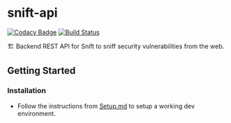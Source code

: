 # snift-api

[![Codacy Badge](https://api.codacy.com/project/badge/Grade/070f2a0eb4bd458ba4459bc6c381abf4)](https://www.codacy.com/app/snift/snift-api?utm_source=github.com&amp;utm_medium=referral&amp;utm_content=snift/snift-api&amp;utm_campaign=Badge_Grade)
[![Build Status](https://travis-ci.com/maruthi-adithya/snift-backend.svg?branch=master)](https://travis-ci.com/maruthi-adithya/snift-backend)

🏗 Backend REST API for Snift to sniff security vulnerabilities from the web.

## Getting Started

### Installation

-   Follow the instructions from [Setup.md](./SETUP.md) to setup a working dev environment.
